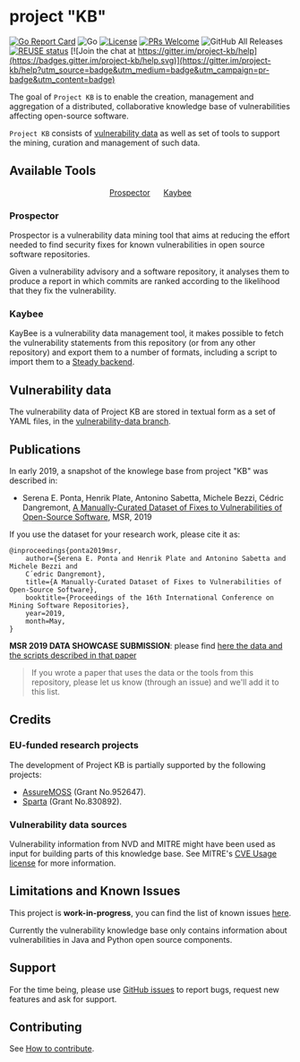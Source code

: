 # project "KB"

[![Go Report Card](https://goreportcard.com/badge/github.com/sap/project-kb)](https://goreportcard.com/report/github.com/sap/project-kb)
![Go](https://github.com/sap/project-kb/workflows/Go/badge.svg)
[![License](https://img.shields.io/badge/license-Apache%202.0-blue.svg)](https://github.com/SAP/project-kb/blob/master/LICENSE.txt)
[![PRs Welcome](https://img.shields.io/badge/PRs-welcome-brightgreen.svg)](contributing)
![GitHub All Releases](https://img.shields.io/github/downloads/SAP/PROJECT-KB/total)
[![REUSE status](https://api.reuse.software/badge/github.com/sap/project-kb)](https://api.reuse.software/info/github.com/sap/project-kb)
[![Join the chat at https://gitter.im/project-kb/help](https://badges.gitter.im/project-kb/help.svg)](https://gitter.im/project-kb/help?utm_source=badge&utm_medium=badge&utm_campaign=pr-badge&utm_content=badge)

The goal of `Project KB` is to enable the creation, management and aggregation of a
distributed, collaborative knowledge base of vulnerabilities affecting
open-source software.

`Project KB` consists of [vulnerability data](https://github.com/SAP/project-kb/tree/main/vulnerability-data)
as well as set of tools to support the mining, curation and management of such data.

## Available Tools
<div style="text-align: center;">
 <div style="display: inline-block; margin-right: 20px;">
  <a href="prospector" class="md-button md-button--primary">Prospector</a>
 </div>
 <div style="display: inline-block;">
  <a href="kaybee" class="md-button md-button--primary">Kaybee</a>
 </div>
</div>

### Prospector

Prospector is a vulnerability data mining tool that aims at reducing the effort needed to find security fixes for known vulnerabilities in open source software repositories.

Given a vulnerability advisory and a software repository, it
analyses them to produce a report in which commits are ranked
according to the likelihood that they fix the vulnerability.

### Kaybee

KayBee is a vulnerability data management tool, it makes possible to fetch the vulnerability statements from this
repository (or from any other repository) and export them to a number of
formats, including a script to import them to a [Steady
backend](https://github.com/eclipse/steady).


## Vulnerability data

The vulnerability data of Project KB are stored in textual form as a set of YAML files, in the [vulnerability-data branch](https://github.com/SAP/project-kb/tree/vulnerability-data).

## Publications

In early 2019, a snapshot of the knowlege base from project "KB" was described in:

  - Serena E. Ponta, Henrik Plate, Antonino Sabetta, Michele Bezzi, Cédric
    Dangremont, [A Manually-Curated Dataset of Fixes to Vulnerabilities of
    Open-Source Software](http://arxiv.org/abs/1902.02595), MSR, 2019

If you use the dataset for your research work, please cite it as:

```
@inproceedings{ponta2019msr,
    author={Serena E. Ponta and Henrik Plate and Antonino Sabetta and Michele Bezzi and
    C´edric Dangremont},
    title={A Manually-Curated Dataset of Fixes to Vulnerabilities of Open-Source Software},
    booktitle={Proceedings of the 16th International Conference on Mining Software Repositories},
    year=2019,
    month=May,
}
```

**MSR 2019 DATA SHOWCASE SUBMISSION**: please find [here the data and the
scripts described in that paper](MSR2019)

> If you wrote a paper that uses the data or the tools from this repository, please let us know (through an issue) and we'll add it to this list.

## Credits

### EU-funded research projects

The development of Project KB is partially supported by the following projects:

* [AssureMOSS](https://assuremoss.eu) (Grant No.952647).
* [Sparta](https://www.sparta.eu/) (Grant No.830892).

### Vulnerability data sources

Vulnerability information from NVD and MITRE might have been used as input
for building parts of this knowledge base. See MITRE's [CVE Usage license](http://cve.mitre.org/about/termsofuse.html) for more information.

## Limitations and Known Issues

This project is **work-in-progress**, you can find the list of known issues [here](https://github.com/SAP/project-kb/issues).

Currently the vulnerability knowledge base only contains information about vulnerabilities in Java and Python open source components.

## Support

For the time being, please use [GitHub
issues](https://github.com/SAP/project-kb/issues) to report bugs, request new features and ask for support.

## Contributing

See [How to contribute](contributing.md).
